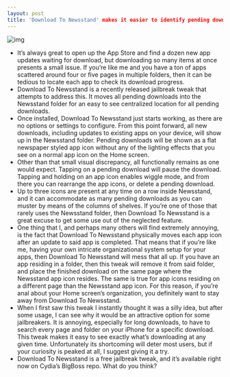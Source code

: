 ```yaml
---
layout: post
title: 'Download To Newsstand' makes it easier to identify pending downloads
---
```

![img](http://media.idownloadblog.com/wp-content/uploads/2012/12/Download-To-Newsstand.jpg)
* It’s always great to open up the App Store and find a dozen new app updates waiting for download, but downloading so many items at once presents a small issue. If you’re like me and you have a ton of apps scattered around four or five pages in multiple folders, then it can be tedious to locate each app to check its download progress.
* Download To Newsstand is a recently released jailbreak tweak that attempts to address this. It moves all pending downloads into the Newsstand folder for an easy to see centralized location for all pending downloads.
* Once installed, Download To Newsstand just starts working, as there are no options or settings to configure. From this point forward, all new downloads, including updates to existing apps on your device, will show up in the Newsstand folder. Pending downloads will be shown as a flat newspaper styled app icon without any of the lighting effects that you see on a normal app icon on the Home screen.
* Other than that small visual discrepancy, all functionally remains as one would expect. Tapping on a pending download will pause the download. Tapping and holding on an app icon enables wiggle mode, and from there you can rearrange the app icons, or delete a pending download.
* Up to three icons are present at any time on a row inside Newsstand, and it can accommodate as many pending downloads as you can muster by means of the columns of shelves. If you’re one of those that rarely uses the Newsstand folder, then Download To Newsstand is a great excuse to get some use out of the neglected feature.
* One thing that I, and perhaps many others will find extremely annoying, is the fact that Download To Newsstand physically moves each app icon after an update to said app is completed. That means that if you’re like me, having your own intricate organizational system setup for your apps, then Download To Newsstand will mess that all up. If you have an app residing in a folder, then this tweak will remove it from said folder, and place the finished download on the same page where the Newsstand app icon resides. The same is true for app icons residing on a different page than the Newsstand app icon. For this reason, if you’re anal about your Home screen’s organization, you definitely want to stay away from Download To Newsstand.
* When I first saw this tweak I instantly thought it was a silly idea, but after some usage, I can see why it would be an attractive option for some jailbreakers. It is annoying, especially for long downloads, to have to search every page and folder on your iPhone for a specific download. This tweak makes it easy to see exactly what’s downloading at any given time. Unfortunately its shortcoming will deter most users, but if your curiosity is peaked at all, I suggest giving it a try.
* Download To Newsstand is a free jailbreak tweak, and it’s available right now on Cydia’s BigBoss repo. What do you think?

